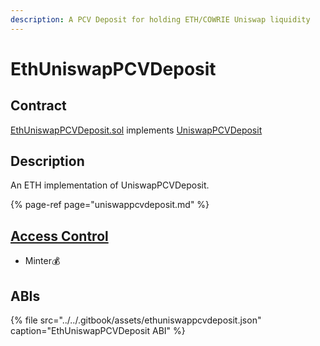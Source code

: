 ```yaml
---
description: A PCV Deposit for holding ETH/COWRIE Uniswap liquidity
---
```


# EthUniswapPCVDeposit

## Contract

[EthUniswapPCVDeposit.sol](https://github.com/cowrie-protocol/cowrie-protocol-core/blob/master/contracts/pcv/EthUniswapPCVDeposit.sol) implements [UniswapPCVDeposit](https://github.com/cowrie-protocol/cowrie-protocol-core/blob/master/contracts/pcv/UniswapPCVDeposit.sol)

## Description

An ETH implementation of UniswapPCVDeposit.

{% page-ref page="uniswappcvdeposit.md" %}

## [Access Control](../access-control/) 

* Minter💰

## ABIs

{% file src="../../.gitbook/assets/ethuniswappcvdeposit.json" caption="EthUniswapPCVDeposit ABI" %}

